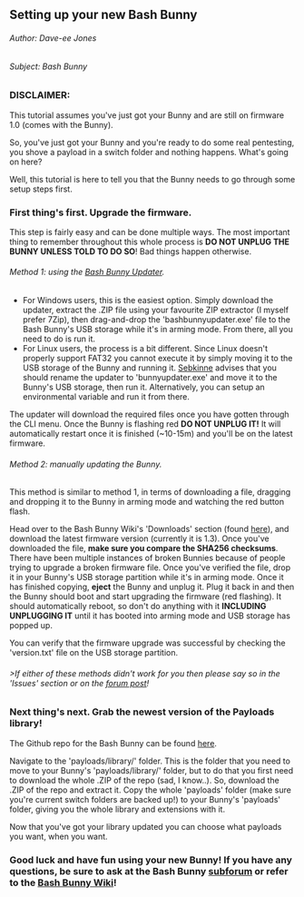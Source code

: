 ## Setting up your new Bash Bunny
###### Author: Dave-ee Jones
###### Subject: Bash Bunny

### DISCLAIMER:
This tutorial assumes you've just got your Bunny and are still on firmware 1.0 (comes with the Bunny).

So, you've just got your Bunny and you're ready to do some real pentesting, you shove a payload in a switch folder and nothing happens.
What's going on here?

Well, this tutorial is here to tell you that the Bunny needs to go through some setup steps first.

### First thing's first. Upgrade the firmware.
This step is fairly easy and can be done multiple ways. The most important thing to remember throughout this whole process is
**DO NOT UNPLUG THE BUNNY UNLESS TOLD TO DO SO**! Bad things happen otherwise.

###### Method 1: using the [Bash Bunny Updater](https://forums.hak5.org/topic/41583-beta-release-bash-bunny-updater/).
- For Windows users, this is the easiest option. Simply download the updater, extract the .ZIP file using your favourite ZIP extractor (I myself prefer 7Zip), then drag-and-drop the 'bashbunnyupdater.exe' file to the Bash Bunny's USB storage while it's in arming mode. From there, all you need to do is run it.
- For Linux users, the process is a bit different. Since Linux doesn't properly support FAT32 you cannot execute it by simply moving it to the USB storage of the Bunny and running it. [Sebkinne](https://forums.hak5.org/profile/17160-sebkinne/) advises that you should rename the updater to 'bunnyupdater.exe' and move it to the Bunny's USB storage, then run it. Alternatively, you can setup an environmental variable and run it from there.

The updater will download the required files once you have gotten through the CLI menu. Once the Bunny is flashing red **DO NOT UNPLUG IT!**
It will automatically restart once it is finished (~10-15m) and you'll be on the latest firmware.

###### Method 2: manually updating the Bunny.
This method is similar to method 1, in terms of downloading a file, dragging and dropping it to the Bunny in arming mode and watching the red button flash. 

Head over to the Bash Bunny Wiki's 'Downloads' section (found [here](https://wiki.bashbunny.com/#!downloads.md)), and download the latest firmware version (currently it is 1.3). Once you've downloaded the file, **make sure you compare the SHA256 checksums**. There have been multiple instances of broken Bunnies because of people trying to upgrade a broken firmware file. Once you've verified the file, drop it in your Bunny's USB storage partition while it's in arming mode. Once it has finished copying, **eject** the Bunny and unplug it. Plug it back in and then the Bunny should boot and start upgrading the firmware (red flashing). It should automatically reboot, so don't do anything with it **INCLUDING UNPLUGGING IT** until it has booted into arming mode and USB storage has popped up.

You can verify that the firmware upgrade was successful by checking the 'version.txt' file on the USB storage partition.
###### >If either of these methods didn't work for you then please say so in the 'Issues' section or on the [forum post](https://forums.hak5.org/topic/41853-tutorials-and-documentation/)!

### Next thing's next. Grab the newest version of the Payloads library!

The Github repo for the Bash Bunny can be found [here](https://github.com/hak5/bashbunny-payloads/tree/master/).

Navigate to the 'payloads/library/' folder. This is the folder that you need to move to your Bunny's 'payloads/library/' folder,
but to do that you first need to download the whole .ZIP of the repo (sad, I know..). So, download the .ZIP of the repo and extract it. Copy the whole 'payloads' folder (make sure you're current switch folders are backed up!) to your Bunny's 'payloads' folder, giving you the whole library and extensions with it.

Now that you've got your library updated you can choose what payloads you want, when you want. 

### Good luck and have fun using your new Bunny! If you have any questions, be sure to ask at the Bash Bunny [subforum](https://forums.hak5.org/forum/92-bash-bunny/) or refer to the [Bash Bunny Wiki](https://wiki.bashbunny.com/#!index.md)!
